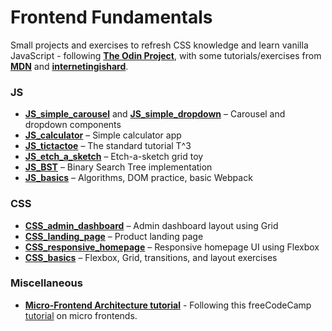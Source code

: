 # Frontend Fundamentals

Small projects and exercises to refresh CSS knowledge and learn vanilla JavaScript - following [**The Odin Project**](https://www.theodinproject.com/), with some tutorials/exercises from [**MDN**](https://developer.mozilla.org/en-US/) and [**internetingishard**](https://internetingishard.netlify.app/).

### JS

- [**JS_simple_carousel**](./JS_simple_carousel) and [**JS_simple_dropdown**](./JS_simple_dropdown) – Carousel and dropdown components
- [**JS_calculator**](./JS_calculator) – Simple calculator app
- [**JS_tictactoe**](./JS_tictactoe) – The standard tutorial T^3
- [**JS_etch_a_sketch**](./JS_etch_a_sketch) – Etch-a-sketch grid toy
- [**JS_BST**](./JS_BST) – Binary Search Tree implementation
- [**JS_basics**](./JS_basics) – Algorithms, DOM practice, basic Webpack

### CSS

- [**CSS_admin_dashboard**](./CSS_admin_dashboard) – Admin dashboard layout using Grid
- [**CSS_landing_page**](./CSS_landing_page) – Product landing page
- [**CSS_responsive_homepage**](./CSS_responsive_homepage) – Responsive homepage UI using Flexbox
- [**CSS_basics**](./CSS_basics) – Flexbox, Grid, transitions, and layout exercises

### Miscellaneous

- [**Micro-Frontend Architecture tutorial**](./microfrontend_tutorial) - Following this freeCodeCamp [tutorial](https://www.freecodecamp.org/news/complete-micro-frontends-guide/) on micro frontends.
